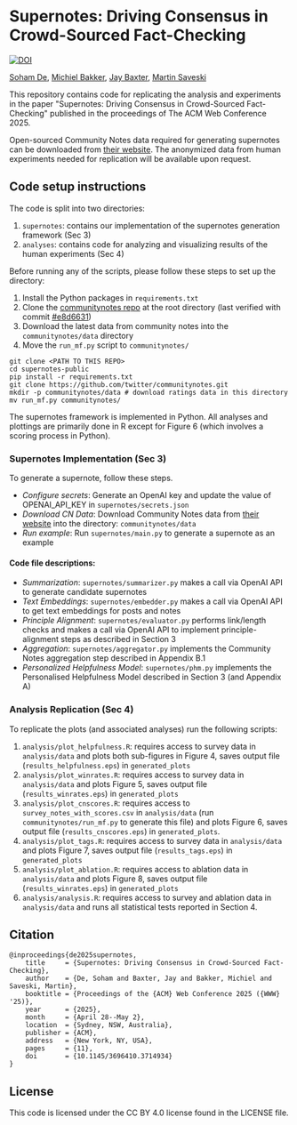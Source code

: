 # Supernotes: Driving Consensus in Crowd-Sourced Fact-Checking
[![DOI](https://zenodo.org/badge/DOI/10.5281/zenodo.14848537.svg)](https://doi.org/10.5281/zenodo.14848537) 

[Soham De](https://www.sohamde.in), [Michiel Bakker](https://www.miba.dev/), [Jay Baxter](http://jaybaxter.net/), [Martin Saveski](https://faculty.washington.edu/msaveski/)

This repository contains code for replicating the analysis and experiments in the paper "Supernotes: Driving Consensus in Crowd-Sourced Fact-Checking" published in the proceedings of The ACM Web Conference 2025.

Open-sourced Community Notes data required for generating supernotes can be downloaded from [their website](https://communitynotes.x.com/guide/en/under-the-hood/download-data). The anonymized data from human experiments needed for replication will be available upon request.

## Code setup instructions
The code is split into two directories:
1. `supernotes`: contains our implementation of the supernotes generation framework (Sec 3)
2. `analyses`: contains code for analyzing and visualizing results of the human experiments (Sec 4)

Before running any of the scripts, please follow these steps to set up the directory:
1. Install the Python packages in `requirements.txt` 
2. Clone the [communitynotes repo](https://github.com/twitter/communitynotes.git) at the root directory (last verified with commit [#e8d6631](https://github.com/twitter/communitynotes/tree/e8d6631))
3. Download the latest data from community notes into the `communitynotes/data` directory
4. Move the `run_mf.py` script to `communitynotes/`

```
git clone <PATH TO THIS REPO>
cd supernotes-public
pip install -r requirements.txt
git clone https://github.com/twitter/communitynotes.git
mkdir -p communitynotes/data # download ratings data in this directory
mv run_mf.py communitynotes/
```

The supernotes framework is implemented in Python. All analyses and plottings are primarily done in R except for Figure 6 (which involves a scoring process in Python).

### Supernotes Implementation (Sec 3)
To generate a supernote, follow these steps. 
- _Configure secrets_: Generate an OpenAI key and update the value of OPENAI_API_KEY in `supernotes/secrets.json` 
- _Download CN Data_: Download Community Notes data from [their website](https://communitynotes.x.com/guide/en/under-the-hood/download-data) into the directory: `communitynotes/data`
- _Run example_: Run `supernotes/main.py` to generate a supernote as an example

#### Code file descriptions:
- _Summarization_: `supernotes/summarizer.py`  makes a call via OpenAI API to generate candidate supernotes
- _Text Embeddings_: `supernotes/embedder.py` makes a call via OpenAI API to get text embeddings for posts and notes
- _Principle Alignment_: `supernotes/evaluator.py` performs link/length checks and makes a call via OpenAI API to implement principle-alignment steps as described in Section 3
- _Aggregation_: `supernotes/aggregator.py` implements the Community Notes aggregation step described in Appendix B.1
- _Personalized Helpfulness Model_: `supernotes/phm.py` implements the Personalised Helpfulness Model described in Section 3 (and Appendix A)

### Analysis Replication (Sec 4)
To replicate the plots (and associated analyses) run the following scripts:
1. `analysis/plot_helpfulness.R`: requires access to survey data in `analysis/data` and plots both sub-figures in Figure 4, saves output file (`results_helpfulness.eps`) in `generated_plots`
2. `analysis/plot_winrates.R`: requires access to survey data in `analysis/data` and plots Figure 5, saves output file (`results_winrates.eps`) in `generated_plots`
3. `analysis/plot_cnscores.R`: requires access to `survey_notes_with_scores.csv` in `analysis/data` (run `communitynotes/run_mf.py` to generate this file) and plots Figure 6, saves output file (`results_cnscores.eps`) in `generated_plots`. 
4. `analysis/plot_tags.R`: requires access to survey data in `analysis/data` and plots Figure 7, saves output file (`results_tags.eps`) in `generated_plots`
5. `analysis/plot_ablation.R`: requires access to ablation data in `analysis/data` and plots Figure 8, saves output file (`results_winrates.eps`) in `generated_plots`
6. `analysis/analysis.R`: requires access to survey and ablation data in `analysis/data` and runs all statistical tests reported in Section 4.



## Citation
```
@inproceedings{de2025supernotes,
    title     = {Supernotes: Driving Consensus in Crowd-Sourced Fact-Checking},
    author    = {De, Soham and Baxter, Jay and Bakker, Michiel and Saveski, Martin},
    booktitle = {Proceedings of the {ACM} Web Conference 2025 ({WWW} '25)},
    year      = {2025},
    month     = {April 28--May 2},
    location  = {Sydney, NSW, Australia},
    publisher = {ACM},
    address   = {New York, NY, USA},
    pages     = {11},
    doi       = {10.1145/3696410.3714934}
}
```

## License

This code is licensed under the CC BY 4.0 license found in the LICENSE file.